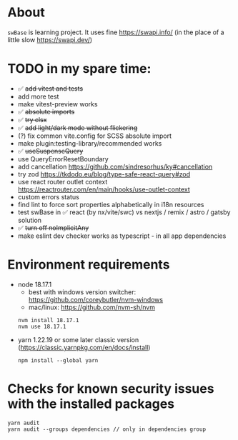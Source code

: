 # About

`swBase` is learning project. It uses fine https://swapi.info/ (in the place of a little slow https://swapi.dev/)

# TODO in my spare time:
- ✅ ~~add vitest and tests~~
- add more test
- make vitest-preview works
- ✅ ~~absolute imports~~
- ✅ ~~try clsx~~
- ✅ ~~add light/dark mode without flickering~~
- (?) fix common vite.config for SCSS absolute import
- make plugin:testing-library/recommended works
- ✅ ~~useSuspenseQuery~~
- use QueryErrorResetBoundary
- add cancellation https://github.com/sindresorhus/ky#cancellation
- try zod https://tkdodo.eu/blog/type-safe-react-query#zod
- use react router outlet context https://reactrouter.com/en/main/hooks/use-outlet-context
- custom errors status
- find lint to force sort properties alphabetically in i18n resources
- test swBase in ✅ react (by nx/vite/swc) vs nextjs / remix / astro / gatsby solution
- ✅ ~~turn off noImplicitAny~~
- make eslint dev checker works as typescript - in all app dependencies

# Environment requirements

- node 18.17.1
  - best with windows version switcher: https://github.com/coreybutler/nvm-windows
  - mac/linux: https://github.com/nvm-sh/nvm
  ```
  nvm install 18.17.1
  nvm use 18.17.1
  ```
- yarn 1.22.19 or some later classic version (https://classic.yarnpkg.com/en/docs/install)
  ```
  npm install --global yarn
  ```

# Checks for known security issues with the installed packages

```
yarn audit
yarn audit --groups dependencies // only in dependencies group
```
